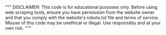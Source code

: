 """
DISCLAIMER:
This code is for educational purposes only. Before using web scraping tools,
ensure you have permission from the website owner and that you comply with
the website's robots.txt file and terms of service. Misuse of this code may
be unethical or illegal. Use responsibly and at your own risk.
"""
